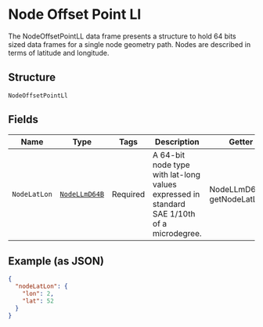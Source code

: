 
# Node Offset Point Ll

The NodeOffsetPointLL data frame presents a structure to hold 64 bits sized data frames for a single node geometry path. Nodes are described in terms of latitude and longitude.

## Structure

`NodeOffsetPointLl`

## Fields

| Name | Type | Tags | Description | Getter | Setter |
|  --- | --- | --- | --- | --- | --- |
| `NodeLatLon` | [`NodeLLmD64B`](../../doc/models/node-l-lm-d64-b.md) | Required | A 64-bit node type with lat-long values expressed in standard SAE 1/10th of a microdegree. | NodeLLmD64B getNodeLatLon() | setNodeLatLon(NodeLLmD64B nodeLatLon) |

## Example (as JSON)

```json
{
  "nodeLatLon": {
    "lon": 2,
    "lat": 52
  }
}
```

